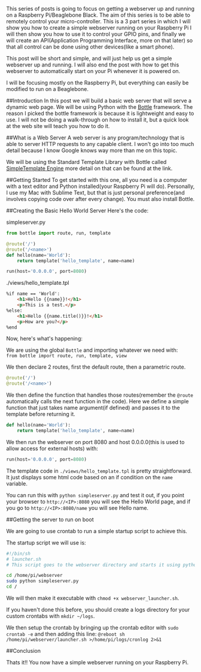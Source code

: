 This series of posts is going to focus on getting a webserver up and running on a Raspberry Pi/Beaglebone Black. The aim of this series is to be able to remotely control your micro-controller. This is a 3 part series in which I will show you how to create a simple webserver running on your Raspberry Pi I will then show you how to use it to control your GPIO pins, and finally we will create an API(Application Programming Interface, more on that later) so that all control can be done using other devices(like a smart phone).

This post will be short and simple, and will just help us get a simple webserver up and running. I will also end the post with how to get this webserver to automatically start on your Pi whenever it is powered on.

I will be focusing mostly on the Raspberry Pi, but everything can easily be modified to run on a Beaglebone.

##Introduction
In this post we will build a basic web server that will serve a dynamic web page. We will be using Python with the [Bottle](http://bottlepy.org) framework. The reason I picked the bottle framework is because it is lightweight and easy to use. I will not be doing a walk-through on how to install it, but a quick look at the web site will teach you how to do it.

##What is a Web Server
A web server is any program/technology that is able to server HTTP requests to any capable client. I won't go into too much detail because I know Google knows way more than me on this topic.

We will be using the Standard Template Library with Bottle called [SimpleTemplate Engine](http://bottlepy.org/docs/dev/stpl.html) more detail on that can be found at the link.

##Getting Started
To get started with this one, all you need is a computer with a text editor and Python installed(your Raspberry Pi will do). Personally, I use my Mac with Sublime Text, but that is just personal preference(and involves copying code over after every change). You must also install Bottle.


##Creating the Basic Hello World Server
Here's the code:

simpleserver.py
```python
from bottle import route, run, template

@route('/')
@route('/<name>')
def hello(name='World'):
    return template('hello_template', name=name)

run(host='0.0.0.0', port=8080)
```
./views/hello_template.tpl
```html
%if name == 'World':
    <h1>Hello {{name}}!</h1>
    <p>This is a test.</p>
%else:
    <h1>Hello {{name.title()}}!</h1>
    <p>How are you?</p>
%end
```

Now, here's what's happening:

We are using the global `Bottle` and importing whatever we need with:  
`from bottle import route, run, template, view`  

We then declare 2 routes, first the default route, then a parametric route.
```python
@route('/')
@route('/<name>')
```

We then define the function that handles those routes(remember the `@route` automatically calls the next function in the code). Here we define a simple function that just takes name argument(if defined) and passes it to the template before returning it.

```python
def hello(name='World'):
    return template('hello_template', name=name)
```

We then run the webserver on port 8080 and host 0.0.0.0(this is used to allow access for external hosts) with:
```python
run(host='0.0.0.0', port=8080)
```

The template code in `./views/hello_template.tpl` is pretty straightforward. It just displays some html code based on an if condition on the `name` variable.

You can run this with `python simpleserver.py` and test it out, if you point your browser to `http://<IP>:8080` you will see the Hello World page, and if you go to `http://<IP>:8080/name` you will see Hello name.


##Getting the server to run on boot

We are going to use crontab to run a simple startup script to achieve this.

The startup script we will use is:

```bash
#!/bin/sh
# launcher.sh
# This script goes to the webserver directory and starts it using python

cd /home/pi/webserver
sudo python simpleserver.py
cd /
```

We will then make it executable with `chmod +x webserver_launcher.sh`.

If you haven't done this before, you should create a logs directory for your custom crontabs with `mkdir ~/logs`.

We then setup the crontab by bringing up the crontab editor with `sudo crontab -e` and then adding this line:
`@reboot sh /home/pi/webserver/launcher.sh >/home/pi/logs/cronlog 2>&1`


##Conclusion

Thats it!! You now have a simple webserver running on your Raspberry Pi.

